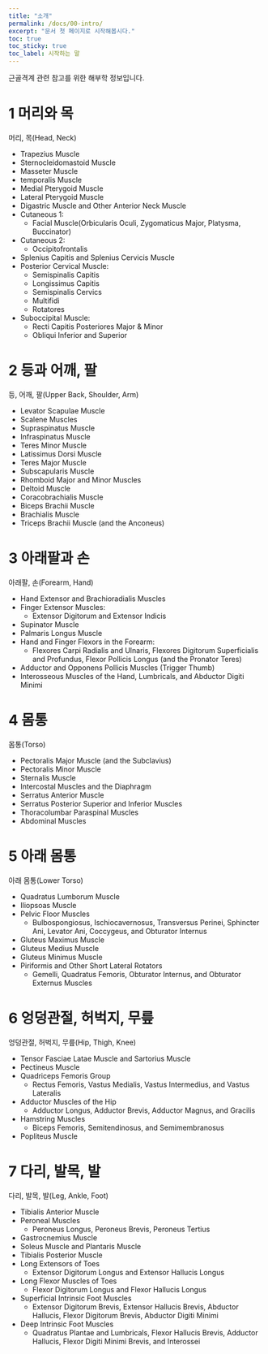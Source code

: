 ```yaml
---
title: "소개"
permalink: /docs/00-intro/
excerpt: "문서 첫 페이지로 시작해봅시다."
toc: true
toc_sticky: true
toc_label: 시작하는 말
---
```


근골격계 관련 참고를 위한 해부학 정보입니다.

# 1 머리와 목

머리, 목(Head, Neck)

- Trapezius Muscle
- Sternocleidomastoid Muscle
- Masseter Muscle
- temporalis Muscle
- Medial Pterygoid Muscle
- Lateral Pterygoid Muscle
- Digastric Muscle and Other Anterior Neck Muscle
- Cutaneous 1:
  - Facial Muscle(Orbicularis Oculi, Zygomaticus Major, Platysma, Buccinator)
- Cutaneous 2:
  - Occipitofrontalis
- Splenius Capitis and Splenius Cervicis Muscle
- Posterior Cervical Muscle:
  - Semispinalis Capitis
  - Longissimus Capitis
  - Semispinalis Cervics
  - Multifidi
  - Rotatores
- Suboccipital Muscle:
  - Recti Capitis Posteriores Major & Minor
  - Obliqui Inferior and Superior

# 2 등과 어깨, 팔

등, 어깨, 팔(Upper Back, Shoulder, Arm)

- Levator Scapulae Muscle
- Scalene Muscles
- Supraspinatus Muscle
- Infraspinatus Muscle
- Teres Minor Muscle
- Latissimus Dorsi Muscle
- Teres Major Muscle
- Subscapularis Muscle
- Rhomboid Major and Minor Muscles
- Deltoid Muscle
- Coracobrachialis Muscle
- Biceps Brachii Muscle
- Brachialis Muscle
- Triceps Brachii Muscle (and the Anconeus)

# 3 아래팔과 손

아래팔, 손(Forearm, Hand)

- Hand Extensor and Brachioradialis Muscles
- Finger Extensor Muscles:
  - Extensor Digitorum and Extensor Indicis
- Supinator Muscle
- Palmaris Longus Muscle
- Hand and Finger Flexors in the Forearm:
  - Flexores Carpi Radialis and Ulnaris, Flexores Digitorum Superficialis and Profundus, Flexor Pollicis Longus (and the Pronator Teres)
- Adductor and Opponens Pollicis Muscles (Trigger Thumb)
- Interosseous Muscles of the Hand, Lumbricals, and Abductor Digiti Minimi

# 4 몸통

몸통(Torso)

- Pectoralis Major Muscle (and the Subclavius)
- Pectoralis Minor Muscle
- Sternalis Muscle
- Intercostal Muscles and the Diaphragm
- Serratus Anterior Muscle
- Serratus Posterior Superior and Inferior Muscles
- Thoracolumbar Paraspinal Muscles
- Abdominal Muscles

# 5 아래 몸통

아래 몸통(Lower Torso)

- Quadratus Lumborum Muscle
- Iliopsoas Muscle
- Pelvic Floor Muscles
  - Bulbospongiosus, Ischiocavernosus, Transversus Perinei, Sphincter Ani, Levator Ani, Coccygeus, and Obturator Internus
- Gluteus Maximus Muscle
- Gluteus Medius Muscle
- Gluteus Minimus Muscle
- Piriformis and Other Short Lateral Rotators
  - Gemelli, Quadratus Femoris, Obturator Internus, and Obturator Externus Muscles

# 6 엉덩관절, 허벅지, 무릎

엉덩관절, 허벅지, 무릎(Hip, Thigh, Knee)

- Tensor Fasciae Latae Muscle and Sartorius Muscle
- Pectineus Muscle
- Quadriceps Femoris Group
  - Rectus Femoris, Vastus Medialis, Vastus Intermedius, and Vastus Lateralis
- Adductor Muscles of the Hip
  - Adductor Longus, Adductor Brevis, Adductor Magnus, and Gracilis
- Hamstring Muscles
  - Biceps Femoris, Semitendinosus, and Semimembranosus
- Popliteus Muscle

# 7 다리, 발목, 발

다리, 발목, 발(Leg, Ankle, Foot)

- Tibialis Anterior Muscle
- Peroneal Muscles
  - Peroneus Longus, Peroneus Brevis, Peroneus Tertius
- Gastrocnemius Muscle
- Soleus Muscle and Plantaris Muscle
- Tibialis Posterior Muscle
- Long Extensors of Toes
  - Extensor Digitorum Longus and Extensor Hallucis Longus
- Long Flexor Muscles of Toes
  - Flexor Digitorum Longus and Flexor Hallucis Longus
- Superficial Intrinsic Foot Muscles
  - Extensor Digitorum Brevis, Extensor Hallucis Brevis, Abductor Hallucis, Flexor Digitorum Brevis, Abductor Digiti Minimi
- Deep Intrinsic Foot Muscles
  - Quadratus Plantae and Lumbricals, Flexor Hallucis Brevis, Adductor Hallucis, Flexor Digiti Minimi Brevis, and Interossei
